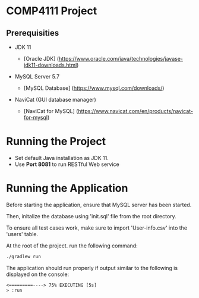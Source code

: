 # COMP4111 Project

## Prerequisities

- JDK 11
    - [Oracle JDK] (https://www.oracle.com/java/technologies/javase-jdk11-downloads.html)

- MySQL Server 5.7
    - [MySQL Database] (https://www.mysql.com/downloads/)
    
- NaviCat (GUI database manager)
    - [NaviCat for MySQL] (https://www.navicat.com/en/products/navicat-for-mysql)

# Running the Project

- Set default Java installation as JDK 11. 
- Use **Port 8081** to run RESTful Web service

# Running the Application

Before starting the application, ensure that MySQL server has been started.

Then, initalize the database using 'init.sql' file from the root directory.

To ensure all test cases work, make sure to import 'User-info.csv' into the 'users' table.

At the root of the project. run the following command:

```sh
./gradlew run
```

The application should run properly if output similar to the following is displayed on the console:

```
<=========----> 75% EXECUTING [5s]
> :run
```

